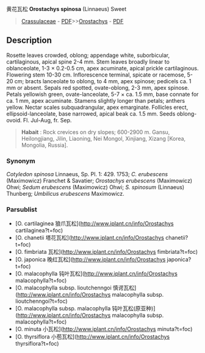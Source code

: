 黄花瓦松 **Orostachys spinosa** (Linnaeus) Sweet

> [Crassulaceae](http://www.iplant.cn/info/Crassulaceae?t=foc) - [PDF](http://www.iplant.cn/foc/pdf/Crassulaceae.pdf)>>[Orostachys](http://www.iplant.cn/info/Orostachys?t=foc) - [PDF](http://www.iplant.cn/foc/pdf/Orostachys.pdf)

## Description

Rosette leaves crowded, oblong; appendage white, suborbicular, cartilaginous, apical spine 2-4 mm. Stem leaves broadly linear to oblanceolate, 1-3 × 0.2-0.5 cm, apex acuminate, apical prickle cartilaginous. Flowering stem 10-30 cm. Inflorescence terminal, spicate or racemose, 5-20 cm; bracts lanceolate to oblong, to 4 mm, apex spinose; pedicels ca. 1 mm or absent. Sepals red spotted, ovate-oblong, 2-3 mm, apex spinose. Petals yellowish green, ovate-lanceolate, 5-7 × ca. 1.5 mm, base connate for ca. 1 mm, apex acuminate. Stamens slightly longer than petals; anthers yellow. Nectar scales subquadrangular, apex emarginate. Follicles erect, ellipsoid-lanceolate, base narrowed, apical beak ca. 1.5 mm. Seeds oblong-ovoid. Fl. Jul-Aug, fr. Sep.


> **Habait** : 
> Rock crevices on dry slopes; 600-2900 m. Gansu, Heilongjiang, Jilin, Liaoning, Nei Mongol, Xinjiang, Xizang [Korea, Mongolia, Russia].

### Synonym
*Cotyledon spinosa* Linnaeus, Sp. Pl. 1: 429. 1753; *C. erubescens* (Maximowicz) Franchet & Savatier; *Orostachys erubescens* (Maximowicz) Ohwi; *Sedum erubescens* (Maximowicz) Ohwi; *S. spinosum* (Linnaeus) Thunberg; *Umbilicus erubescens* Maximowicz.

### Parsublist

* [O.  cartilaginea  狼爪瓦松](http://www.iplant.cn/info/Orostachys cartilaginea?t=foc)
* [O.  chanetii  塔花瓦松](http://www.iplant.cn/info/Orostachys chanetii?t=foc)
* [O.  fimbriata  瓦松](http://www.iplant.cn/info/Orostachys fimbriata?t=foc)
* [O.  japonica  晚红瓦松](http://www.iplant.cn/info/Orostachys japonica?t=foc)
* [O.  malacophylla  钝叶瓦松](http://www.iplant.cn/info/Orostachys malacophylla?t=foc)
* [O.  malacophylla subsp. lioutchenngoi  慎谔瓦松](http://www.iplant.cn/info/Orostachys malacophylla subsp. lioutchenngoi?t=foc)
* [O.  malacophylla subsp. malacophylla  钝叶瓦松(原亚种)](http://www.iplant.cn/info/Orostachys malacophylla subsp. malacophylla?t=foc)
* [O.  minuta  小瓦松](http://www.iplant.cn/info/Orostachys minuta?t=foc)
* [O.  thyrsiflora  小苞瓦松](http://www.iplant.cn/info/Orostachys thyrsiflora?t=foc)

